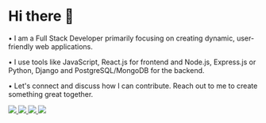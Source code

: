 # Hi there 👋 

• I am a Full Stack Developer primarily focusing on creating dynamic, user-friendly web applications. 

• I use tools like JavaScript, React.js for frontend and Node.js, Express.js or Python, Django and PostgreSQL/MongoDB for the backend.

• Let's connect and discuss how I can contribute. Reach out to me to create something great together.

<a href="https://www.linkedin.com/in/dipanshu-torawane">
<img src="https://img.shields.io/badge/LinkedIn-0077B5?style=for-the-badge&logo=linkedin&logoColor=white">
</a>
<a href="torawanedipanshu@gmail.com">
<img src="https://img.shields.io/badge/Gmail-D14836?style=for-the-badge&logo=gmail&logoColor=white">
</a>
<a href="https://twitter.com/dipanshu_18">
<img src="https://img.shields.io/badge/Twitter-1DA1F2?style=for-the-badge&logo=twitter&logoColor=white">
</a>
<a href="https://dev.to/dipanshu_18">
<img src="https://img.shields.io/badge/dev.to-0A0A0A?style=for-the-badge&logo=devdotto&logoColor=white">
</a>
